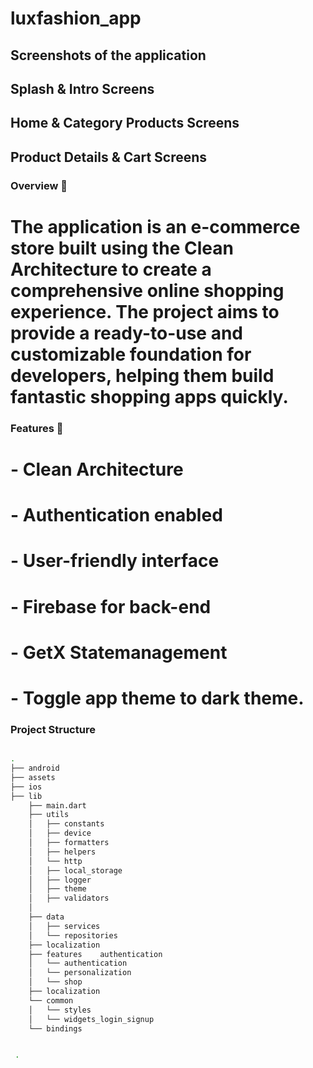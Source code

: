 # luxfashion_app 

## Screenshots of the application 


 ## Splash & Intro Screens

## Home & Category Products Screens  

## Product Details & Cart Screens 

### Overview 📙
# The application is an e-commerce store built using the Clean Architecture to create a comprehensive online shopping experience. The project aims to provide a ready-to-use and customizable foundation for developers, helping them build fantastic shopping apps quickly.



### Features 🌟
# - Clean Architecture  
# - Authentication enabled
# - User-friendly interface
# - Firebase for back-end
# - GetX Statemanagement
# - Toggle app theme to dark theme.



### Project Structure
```sh

.
├── android          
├── assets                         
├── ios                           
├── lib                            
    ├── main.dart                    
    ├── utils
    │   ├── constants
    │   ├── device              
    │   ├── formatters                 
    │   ├── helpers            
    │   └── http   
    │   ├── local_storage        
    │   ├── logger              
    │   ├── theme                 
    │   ├── validators            
    │        
    ├── data
    │   ├── services                   
    │   └── repositories             
    ├── localization              
    ├── features    authentication                
    │   └── authentication
    │   └── personalization 
    │   └── shop 
    ├── localization                      
    └── common                       
    │   └── styles    
    │   └── widgets_login_signup    
    └── bindings                      


 . 
```
